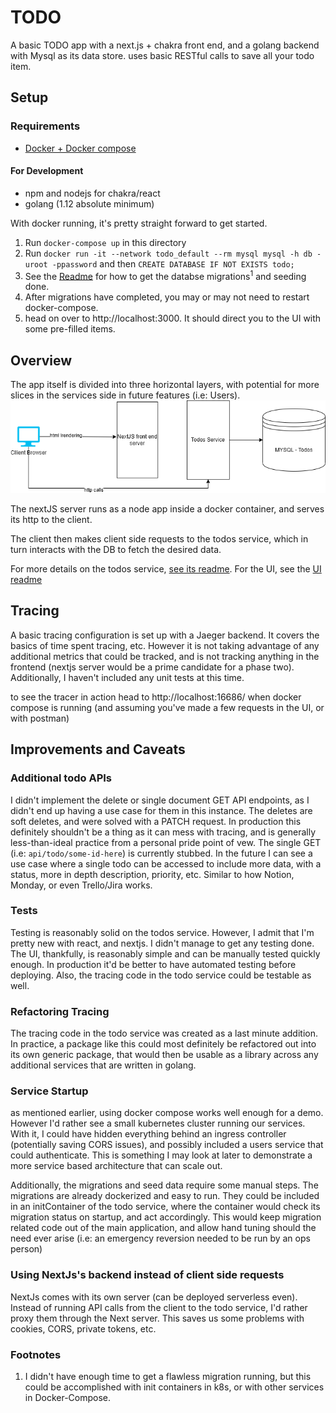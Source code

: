 # TODO

A basic TODO app with a next.js + chakra front end, and a golang backend with Mysql as its data store. uses basic RESTful calls to save all
your todo item.

## Setup
### Requirements
- [Docker + Docker compose](https://docs.docker.com/compose/)

#### For Development
- npm and nodejs for chakra/react
- golang (1.12 absolute minimum)

With docker running, it's pretty straight forward to get started.
1. Run `docker-compose up` in this directory
2. Run `docker run -it --network todo_default --rm mysql mysql -h db -uroot -ppassword` and then `CREATE DATABASE IF NOT EXISTS todo;`
2. See the [Readme](services/todo/README.md) for how to get the databse migrations<sup>1</sup> and seeding done.
3. After migrations have completed, you may or may not need to restart docker-compose. 
4. head on over to http://localhost:3000. It should direct you to the UI with some pre-filled items.


## Overview
The app itself is divided into three horizontal layers, with potential for more slices in the services side in future features (i.e: Users).
![high level overview](diagrams/todo-plooto-high.drawio.png)

The nextJS server runs as a node app inside a docker container, and serves its http to the client.

The client then makes client side requests to the todos service, which in turn interacts with the DB to fetch the desired data.

For more details on the todos service, [see its readme](services/todo/README.md). For the UI, see the [UI readme](ui/README.md)


## Tracing
A basic tracing configuration is set up with a Jaeger backend. It covers the basics of time spent tracing, etc. However it is not taking
advantage of any additional metrics that could be tracked, and is not tracking anything in the frontend (nextjs server would be a prime candidate for a phase two).
Additionally, I haven't included any unit tests at this time.

to see the tracer in action head to http://localhost:16686/ when docker compose is running (and assuming you've made a few requests in the UI, or with postman)

## Improvements and Caveats


### Additional todo APIs
I didn't implement the delete or single document GET API endpoints, as I didn't end up having a use case for them in this instance. The deletes
are soft deletes, and were solved with a PATCH request. In production this definitely shouldn't be a thing as it can mess with tracing, and 
is generally less-than-ideal practice from a personal pride point of vew.
The single GET (i.e: `api/todo/some-id-here`) is currently stubbed. In the future I can see a use case where a single todo can be accessed
to include more data, with a status, more in depth description, priority, etc. Similar to how Notion, Monday, or even Trello/Jira works. 

### Tests
Testing is reasonably solid on the todos service. However, I admit that I'm pretty new with react, and nextjs. I didn't manage to get any testing done. The UI, thankfully, is reasonably simple and can be manually tested quickly enough. In production it'd be better to have automated testing before deploying. Also, the tracing code in the todo service could be testable as well.

### Refactoring Tracing
The tracing code in the todo service was created as a last minute addition. In practice, a package like this could most definitely be refactored out into its own generic package, that would then be
usable as a library across any additional services that are written in golang. 

### Service Startup
as mentioned earlier, using docker compose works well enough for a demo. However I'd rather see a small kubernetes cluster running our services. With it, I could have hidden everything behind an ingress controller (potentially saving CORS issues), and possibly included a users service that could authenticate. This is something I may look at later to demonstrate a more service based architecture that can scale out. 

Additionally, the migrations and seed data require some manual steps. The migrations are already dockerized and easy to run. They could be included in an initContainer of the todo service, where the container would check its migration status on startup, and act accordingly. This would keep migration related code out of the main application, and allow hand tuning should the need ever arise (i.e: an emergency reversion needed to be run by an ops person)

### Using NextJs's backend instead of client side requests
NextJs comes with its own server (can be deployed serverless even). Instead of running API calls from the client to the todo service, I'd rather proxy them through the Next server. This saves us some problems with cookies, CORS, private tokens, etc.



### Footnotes
1. I didn't have enough time to get a flawless migration running, but this could be accomplished with init containers in k8s, or with other services in Docker-Compose.